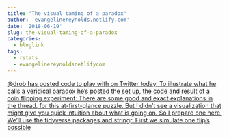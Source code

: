 ```yaml
---
title: "The visual taming of a paradox"
author: 'evangelinereynolds.netlify.com'
date: '2018-06-19'
slug: the-visual-taming-of-a-paradox
categories:
  - bloglink
tags:
  - rstats
  - evangelinereynoldsnetlifycom
---
```


[@drob has posted code to play with on Twitter today. To illustrate what he calls a veridical paradox he’s posted the set up, the code and result of a coin flipping experiment: There are some good and exact explanations in the thread, for this at-first-glance puzzle. But I didn’t see a visualization that might give you quick intuition about what is going on. So I prepare one here. We’ll use the tidyverse packages and stringr. First we simulate one flip’s possible<i class="fas fa-external-link-alt"></i>](https://evangelinereynolds.netlify.com/post/sequences-probabilities/)

